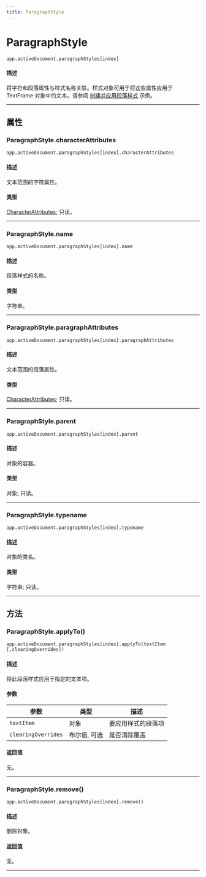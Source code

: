 ```yaml
---
title: ParagraphStyle
---
```

# ParagraphStyle

`app.activeDocument.paragraphStyles[index]`

#### 描述

将字符和段落属性与样式名称关联。样式对象可用于将这些属性应用于 TextFrame 对象中的文本。请参阅 [创建并应用段落样式](../ParagraphStyles#创建并应用段落样式) 示例。

---

## 属性

### ParagraphStyle.characterAttributes

`app.activeDocument.paragraphStyles[index].characterAttributes`

#### 描述

文本范围的字符属性。

#### 类型

[CharacterAttributes](.././CharacterAttributes); 只读。

---

### ParagraphStyle.name

`app.activeDocument.paragraphStyles[index].name`

#### 描述

段落样式的名称。

#### 类型

字符串。

---

### ParagraphStyle.paragraphAttributes

`app.activeDocument.paragraphStyles[index].paragraphAttributes`

#### 描述

文本范围的段落属性。

#### 类型

[CharacterAttributes](.././CharacterAttributes); 只读。

---

### ParagraphStyle.parent

`app.activeDocument.paragraphStyles[index].parent`

#### 描述

对象的容器。

#### 类型

对象; 只读。

---

### ParagraphStyle.typename

`app.activeDocument.paragraphStyles[index].typename`

#### 描述

对象的类名。

#### 类型

字符串; 只读。

---

## 方法

### ParagraphStyle.applyTo()

`app.activeDocument.paragraphStyles[index].applyTo(textItem [,clearingOverrides])`

#### 描述

将此段落样式应用于指定的文本项。

#### 参数

| 参数 | 类型 | 描述 |
| --- | --- | --- |
| `textItem` | 对象 | 要应用样式的段落项 |
| `clearingOverrides` | 布尔值, 可选 | 是否清除覆盖 |

#### 返回值

无。

---

### ParagraphStyle.remove()

`app.activeDocument.paragraphStyles[index].remove()`

#### 描述

删除对象。

#### 返回值

无。

---
